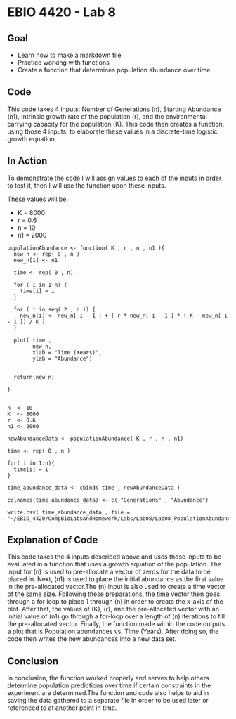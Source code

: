﻿# EBIO 4420 - Lab 8 

## Goal
* Learn how to make a markdown file
* Practice working with functions
* Create a function that determines population abundance over time

## Code

This code takes 4 inputs: Number of Generations (n), Starting Abundance (n1), Intrinsic growth rate of the population (r), and the environmental carrying capacity for the population (K). This code then creates a function, using those 4 inputs, to elaborate these values in a discrete-time logistic growth equation. 

## In Action

To demonstrate the code I will assign values to each of the inputs in order to test it, then I will use the function upon these inputs.

These values will be:

* K  = 8000
* r  = 0.6
* n  = 10
* n1 = 2000
```{r}
populationAbundance <- function( K , r , n , n1 ){
  new_n <- rep( 0 , n )
  new_n[1] <- n1
  
  time <- rep( 0 , n)
  
  for ( i in 1:n) {
    time[i] = i
  }
  
  for ( i in seq( 2 , n )) {
    new_n[i] <- new_n[ i - 1 ] + ( r * new_n[ i - 1 ] * ( K - new_n[ i - 1 ]) / K )
  }
  
  plot( time , 
        new_n,
        xlab = "Time (Years)",
        ylab = "Abundance")  
  
  
  return(new_n)
  
}


n  <- 10
K  <- 8000
r  <- 0.6
n1 <- 2000

newAbundanceData <- populationAbundance( K , r , n , n1)

time <- rep( 0 , n )

for( i in 1:n){
  time[i] = i
}

time_abundance_data <- cbind( time , newAbundanceData )

colnames(time_abundance_data) <- c( "Generations" , "Abundance")

write.csv( time_abundance_data , file = "~/EBIO_4420/CompBioLabsAndHomework/Labs/Lab08/Lab08_PopulationAbundanceData")
```


## Explanation of Code

This code takes the 4 inputs described above and uses those inputs to be evaluated in a function that uses a growth equation of the population. The input for (n) is used to pre-allocate a vector of zeros for the data to be placed in. Next, (n1) is used to place the initial abundance as the first value in the pre-allocated vector.The (n) input is also used to create a time vector of the same size. Following these preparations, the time vector then goes through a for loop to place 1 through (n) in order to create the x-axis of the plot. After that, the values of (K), (r), and the pre-allocated vector with an initial value of (n1) go through a for-loop over a length of (n) iterations to fill the pre-allocated vector. Finally, the function made within the code outputs a plot that is Population abundances vs. Time (Years). After doing so, the code then writes the new abundances into a new data set.

## Conclusion

In conclusion, the function worked properly and serves to help others determine population predictions over time if certain constraints in the experiment are determined.The function and code also helps to aid in saving the data gathered to a separate file in order to be used later or referenced to at another point in time.

